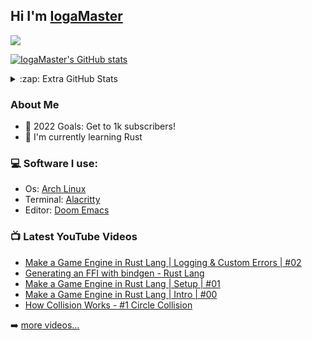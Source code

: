 ## Hi I'm [IogaMaster](https://youtube.com/IogaMaster)

[![](https://img.shields.io/youtube/channel/subscribers/UCFzUEe9XUlkDLp6AmtNzmOA?logo=youtube&logoColor=red&style=for-the-badge)](https://youtube.com/IogaMaster)

[![IogaMaster's GitHub stats](https://github-readme-stats.vercel.app/api?username=IogaMaster&show_icons=true&theme=ayu-mirage)](https://github.com/IogaMaster)


<details>
<summary>:zap: Extra GitHub Stats</summary>

[![](https://github-readme-streak-stats.herokuapp.com/?user=IogaMaster&theme=ayu-mirage&hide_border=false)](https://github.com/IogaMaster)<br/>
  
[![IogaMaster's Most Used Lanuages](https://github-readme-stats.vercel.app/api/top-langs/?username=IogaMaster&theme=ayu-mirage&layout=compact)](https://github.com/IogaMaster)
</details>


### About Me

* :goal_net: 2022 Goals: Get to 1k subscribers!
* :seedling: I'm currently learning Rust

### :computer: Software I use:

- Os: [Arch Linux](https://archlinux.org)
- Terminal: [Alacritty](https://github.com/alacritty/alacritty)
- Editor: [Doom Emacs](https://github.com/doomemacs/doomemacs)





### 📺 Latest YouTube Videos
<!-- YOUTUBE:START -->
- [Make a Game Engine in Rust Lang | Logging &amp; Custom Errors | #02](https://www.youtube.com/watch?v=UjSl94zSr58)
- [Generating an FFI with bindgen - Rust Lang](https://www.youtube.com/watch?v=KWrfxKUBIuo)
- [Make a Game Engine in Rust Lang | Setup | #01](https://www.youtube.com/watch?v=LlPe6Mduhzo)
- [Make a Game Engine in Rust Lang | Intro | #00](https://www.youtube.com/watch?v=uKKLYgl4Nuc)
- [How Collision Works - #1 Circle Collision](https://www.youtube.com/watch?v=87Bj4PtgzSc)
<!-- YOUTUBE:END -->

➡️ [more videos...](https://youtube.com/IogaMaster)
